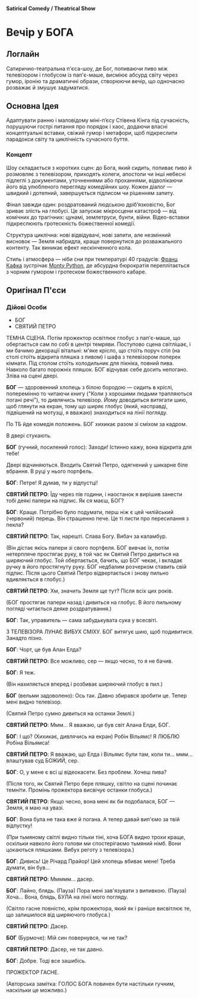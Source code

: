 #### Satirical Comedy / Theatrical Show

# Вечір у БОГА

## Логлайн

Сатирично-театральна п'єса-шоу, де Бог, попиваючи пиво між телевізором і глобусом із пап'є-маше, висміює абсурд світу через гумор, іронію та драматичні образи, створюючи вечір, що одночасно розважає й змушує задуматися.

## Основна Ідея

Адаптувати ранню і маловідому міні-п’єсу Стівена Кінга під сучасність, порушуючи гострі питання про порядок і хаос, додаючи власні концептуальні вставки, свіжий гумор і метафори, щоб підкреслити парадокси світу та циклічність сучасного буття.

### Концепт

Шоу складається з коротких сцен: до Бога, який сидить, попиває пиво й розмовляє з телевізором, приходять колеги, апостоли чи інші небесні підлеглі з документами, уточненнями або проханнями, відволікаючи його від улюбленого перегляду комедійних шоу. Кожен діалог — швидкий і дотепний, завершується підписом чи рішенням запиту.

Фінал завжди один: роздратований людською дріб’язковістю, Бог зриває злість на глобусі. Це запускає мікросцени катастроф — від комічних до трагічних: цунамі, землетруси, бунти, війни. Відео-вставки підкреслюють гротескність божественної комедії.

Структура циклічна: нові відвідувачі, нові запити, але незмінний висновок — Земля набридла, краще повернутися до розважального контенту. Так виникає ефект нескінченного кола.

Стиль і атмосфера — ніби сни при температурі 40 градусів: [Франц Кафка](https://en.wikipedia.org/wiki/Franz_Kafka) зустрічає [Monty Python](https://www.imdb.com/title/tt0063929/), де абсурдна бюрократія переплітається з чорним гумором і гротеском божественного кабаре.

## Оригінал П'єси

### Дійові Особи

- БОГ
- СВЯТИЙ ПЕТРО

ТЕМНА СЦЕНА. Потім прожектор освітлює глобус з пап'є-маше, що обертається сам по собі в центрі темряви. Поступово сцена світлішає, і ми бачимо декорації вітальні: м'яке крісло, що стоїть поруч стіл (на столі стоїть відкрита пляшка з пивом) і шафа з телевізором поперек кімнати. Під столом стоїть холодильник для пікніка, повний пива. Навколо багато порожніх пляшок. БОГ відчуває себе досить непогано. Зліва на сцені двері.

**БОГ** — здоровенний хлопець з білою бородою — сидить в кріслі, поперемінно то читаючи книгу ("Коли з хорошими людьми трапляються погані речі"), то дивлячись телевізор. Йому доводиться витягати шию, щоб глянути на екран, тому що ширяє глобус (який, насправді, підвішений на мотузці, я вважаю) знаходиться на лінії погляду. 

По ТБ йде комедія положень. БОГ хихикає разом зі сміхом за кадром.

В двері стукають.

**БОГ** (гучний, посилений голос): Заходи! Істинно кажу, вона відкрита для тебе!

Двері відчиняються. Входить Святий Петро, одягнений у шикарне біле вбрання. В руці у нього портфель.

**БОГ**: Петре! Я думав, ти у відпустці!

**СВЯТИЙ ПЕТРО**: Їду через пів години, і наостанок я вирішив занести тобі деякі папери на підпис. Як ся маєш, БОГ?

**БОГ**: Краще. Потрібно було подумати, перш ніж є цей чилійський (червоний) перець. Він страшенно пече. Це ті листи про пересилання з пекла?

**СВЯТИЙ ПЕТРО**: Так, нарешті. Слава Богу. Вибач за каламбур.

(Він дістає якісь папери зі свого портфеля. БОГ вивчає їх, потім нетерпляче простягає руку, в той час як Святий Петро дивиться на ширяючий глобус. Той обертається, бачить, що БОГ чекає, і вкладає ручку в його простягнуту руку. БОГ недбалим розчерком ставить свій підпис. Після цього Святий Петро відвертається і знову пильно вдивляється в глобус.)

**СВЯТИЙ ПЕТРО**: Хм, значить Земля ще тут? Після всіх цих років.

(БОГ простягає папери назад і дивиться на глобус. В його пильному погляді читається деяке роздратування.)

**БОГ**: Так, управитель — сама забудькувата сука у всесвіті.

З ТЕЛЕВІЗОРА ЛУНАЄ ВИБУХ СМІХУ. БОГ витягує шию, щоб подивитися. Занадто пізно.

**БОГ**: Чорт, це був Алан Елда?

**СВЯТИЙ ПЕТРО**: Все можливо, сер — якщо чесно, то я не бачив.

**БОГ**: Я теж.

(Він нахиляється вперед і розбиває ширяючий глобус в пил.)

**БОГ** (вельми задоволено): Ось так. Давно збирався зробити це. Тепер мені видно телевізор.

(Святий Петро сумно дивиться на останки Землі.)

**СВЯТИЙ ПЕТРО**: Ммм… Я вважаю, це був світ Алана Елди, БОГ.

**БОГ**: І що? (Хихикає, дивлячись на екран) Робін Вільямс! Я ЛЮБЛЮ Робіна Вільямса!

**СВЯТИЙ ПЕТРО**: Я вважаю, що Елда і Вільямс були там, коли ти… ммм… влаштував суд БОЖИЙ, сер.

**БОГ**: О, у мене є всі ці відеокасети. Без проблем. Хочеш пива?

(Після того, як Святий Петро бере пляшку, світло на сцені починає темніти. Промінь прожектора висвічує останки глобуса.)

**СВЯТИЙ ПЕТРО**: Якщо чесно, вона мені як би подобалася, БОГ — Земля, я маю на увазі.

**БОГ**: Вона була не така вже й погана. А тепер давай вип'ємо за твій відпустку!

(При тьмяному світлі видно тільки тіні, хоча БОГА видно трохи краще, оскільки навколо його голови ми спостерігаємо тьмяний німб. Вони цокаються пляшками. Вибух реготу з телевізора.)

**БОГ**: Дивись! Це Річард Прайор! Цей хлопець вбиває мене! Треба думати, він був…

**СВЯТИЙ ПЕТРО**: Ммммм… дасер.

**БОГ**: Лайно, блядь. (Пауза) Пора мені зав'язувати з випивкою. (Пауза) Хоча… Вона, блядь, БУЛА на лінії мого погляду.

(Світло гасне повністю, крім прожектора, який як і раніше висвітлює те, що залишилося від ширяючого глобуса.)

**СВЯТИЙ ПЕТРО**: Дасер.

**БОГ** (Бурмоче): Мій син повернувся, чи не так?

**СВЯТИЙ ПЕТРО**: Дасер, не так давно.

**БОГ**: Добре. Тоді все зашибісь.

ПРОЖЕКТОР ГАСНЕ.

(Авторська замітка: ГОЛОС БОГА повинен бути настільки гучним, наскільки це можливо.)